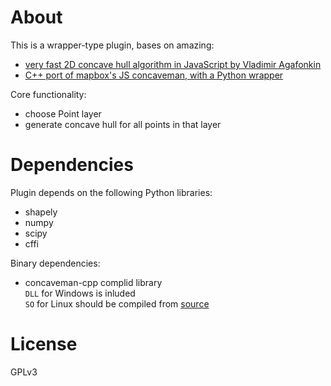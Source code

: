 # About

This is a wrapper-type plugin, bases on amazing:
- [very fast 2D concave hull algorithm in JavaScript by Vladimir Agafonkin](https://github.com/mapbox/concaveman)
- [C++ port of mapbox's JS concaveman, with a Python wrapper](https://github.com/sadaszewski/concaveman-cpp)

Core functionality:
- choose Point layer
- generate concave hull for all points in that layer

# Dependencies

Plugin depends on the following Python libraries:
- shapely
- numpy
- scipy
- cffi

Binary dependencies:
- concaveman-cpp complid library  
  `DLL` for Windows is inluded  
	`SO` for Linux should be compiled from [source](https://github.com/sadaszewski/concaveman-cpp)

# License

GPLv3